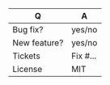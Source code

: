 | Q             | A                                                                                                                        |
| ------------- |--------------------------------------------------------------------------------------------------------------------------|
| Bug fix?      | yes/no                                                                                                                   |
| New feature?  | yes/no <!-- please update README.md accordingly -->                                                                      |
| Tickets       | Fix #... <!-- prefix each issue number with "Fix #", no need to create an issue if none exist, explain below instead --> |
| License       | MIT                                                                                                                      |

<!--
Replace this notice by a short README for your feature/bugfix. This will help people
understand your PR and can be used as a start for the documentation.

Additionally:
 - Always add tests and ensure they pass.
 - Never break backward compatibility.
 - Features and deprecations must be submitted against branch main.
-->
